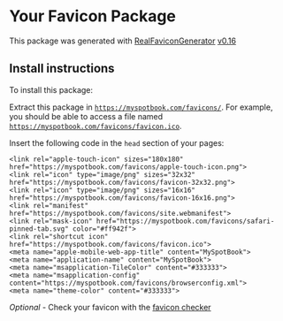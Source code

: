# Your Favicon Package

This package was generated with [RealFaviconGenerator](https://realfavicongenerator.net/) [v0.16](https://realfavicongenerator.net/change_log#v0.16)

## Install instructions

To install this package:

Extract this package in <code>https://myspotbook.com/favicons/</code>. For example, you should be able to access a file named <code>https://myspotbook.com/favicons/favicon.ico</code>.

Insert the following code in the `head` section of your pages:

    <link rel="apple-touch-icon" sizes="180x180" href="https://myspotbook.com/favicons/apple-touch-icon.png">
    <link rel="icon" type="image/png" sizes="32x32" href="https://myspotbook.com/favicons/favicon-32x32.png">
    <link rel="icon" type="image/png" sizes="16x16" href="https://myspotbook.com/favicons/favicon-16x16.png">
    <link rel="manifest" href="https://myspotbook.com/favicons/site.webmanifest">
    <link rel="mask-icon" href="https://myspotbook.com/favicons/safari-pinned-tab.svg" color="#ff942f">
    <link rel="shortcut icon" href="https://myspotbook.com/favicons/favicon.ico">
    <meta name="apple-mobile-web-app-title" content="MySpotBook">
    <meta name="application-name" content="MySpotBook">
    <meta name="msapplication-TileColor" content="#333333">
    <meta name="msapplication-config" content="https://myspotbook.com/favicons/browserconfig.xml">
    <meta name="theme-color" content="#333333">

*Optional* - Check your favicon with the [favicon checker](https://realfavicongenerator.net/favicon_checker)